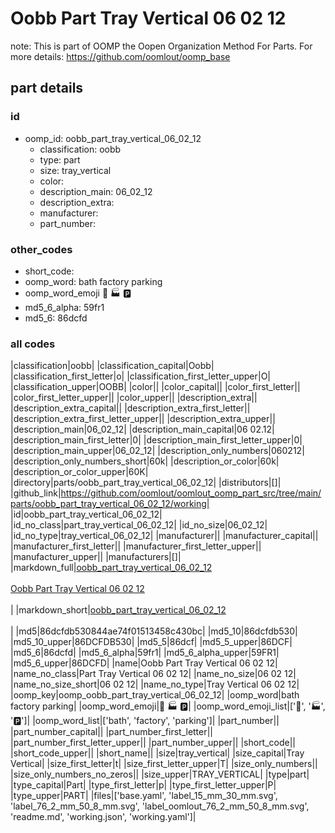 # Oobb Part Tray Vertical 06 02 12  

note: This is part of OOMP the Oopen Organization Method For Parts. For more details: https://github.com/oomlout/oomp_base

##  part details





### id
* oomp_id: oobb_part_tray_vertical_06_02_12
  * classification: oobb
  * type: part
  * size: tray_vertical
  * color: 
  * description_main: 06_02_12
  * description_extra: 
  * manufacturer: 
  * part_number: 

### other_codes
* short_code: 
* oomp_word: bath factory parking
* oomp_word_emoji :bath: :factory: :parking:
* md5_6_alpha: 59fr1
* md5_6: 86dcfd

### all codes 
|classification|oobb|
|classification_capital|Oobb|
|classification_first_letter|o|
|classification_first_letter_upper|O|
|classification_upper|OOBB|
|color||
|color_capital||
|color_first_letter||
|color_first_letter_upper||
|color_upper||
|description_extra||
|description_extra_capital||
|description_extra_first_letter||
|description_extra_first_letter_upper||
|description_extra_upper||
|description_main|06_02_12|
|description_main_capital|06 02.12|
|description_main_first_letter|0|
|description_main_first_letter_upper|0|
|description_main_upper|06_02_12|
|description_only_numbers|060212|
|description_only_numbers_short|60k|
|description_or_color|60k|
|description_or_color_upper|60K|
|directory|parts/oobb_part_tray_vertical_06_02_12|
|distributors|[]|
|github_link|https://github.com/oomlout/oomlout_oomp_part_src/tree/main/parts/oobb_part_tray_vertical_06_02_12/working|
|id|oobb_part_tray_vertical_06_02_12|
|id_no_class|part_tray_vertical_06_02_12|
|id_no_size|06_02_12|
|id_no_type|tray_vertical_06_02_12|
|manufacturer||
|manufacturer_capital||
|manufacturer_first_letter||
|manufacturer_first_letter_upper||
|manufacturer_upper||
|manufacturers|[]|
|markdown_full|[oobb_part_tray_vertical_06_02_12](https://github.com/oomlout/oomlout_oomp_part_src/tree/main/parts/oobb_part_tray_vertical_06_02_12/working)<br>[](https://github.com/oomlout/oomlout_oomp_part_src/tree/main/parts/oobb_part_tray_vertical_06_02_12/working)<br>[Oobb Part Tray Vertical 06 02 12](https://github.com/oomlout/oomlout_oomp_part_src/tree/main/parts/oobb_part_tray_vertical_06_02_12/working)<br><br>|
|markdown_short|[oobb_part_tray_vertical_06_02_12](https://github.com/oomlout/oomlout_oomp_part_src/tree/main/parts/oobb_part_tray_vertical_06_02_12/working)<br><br>|
|md5|86dcfdb530844ae74f01513458c430bc|
|md5_10|86dcfdb530|
|md5_10_upper|86DCFDB530|
|md5_5|86dcf|
|md5_5_upper|86DCF|
|md5_6|86dcfd|
|md5_6_alpha|59fr1|
|md5_6_alpha_upper|59FR1|
|md5_6_upper|86DCFD|
|name|Oobb Part Tray Vertical 06 02 12|
|name_no_class|Part Tray Vertical 06 02 12|
|name_no_size|06 02 12|
|name_no_size_short|06 02 12|
|name_no_type|Tray Vertical 06 02 12|
|oomp_key|oomp_oobb_part_tray_vertical_06_02_12|
|oomp_word|bath factory parking|
|oomp_word_emoji|:bath: :factory: :parking:|
|oomp_word_emoji_list|[':bath:', ':factory:', ':parking:']|
|oomp_word_list|['bath', 'factory', 'parking']|
|part_number||
|part_number_capital||
|part_number_first_letter||
|part_number_first_letter_upper||
|part_number_upper||
|short_code||
|short_code_upper||
|short_name||
|size|tray_vertical|
|size_capital|Tray Vertical|
|size_first_letter|t|
|size_first_letter_upper|T|
|size_only_numbers||
|size_only_numbers_no_zeros||
|size_upper|TRAY_VERTICAL|
|type|part|
|type_capital|Part|
|type_first_letter|p|
|type_first_letter_upper|P|
|type_upper|PART|
|files|['base.yaml', 'label_15_mm_30_mm.svg', 'label_76_2_mm_50_8_mm.svg', 'label_oomlout_76_2_mm_50_8_mm.svg', 'readme.md', 'working.json', 'working.yaml']|

